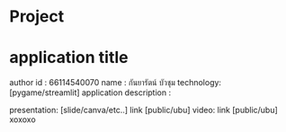 # Project

# application title
author
  id : 66114540070
  name : กันยารัตน์ บัวชุม
technology: [pygame/streamlit]
application description :

  presentation: [slide/canva/etc..] link [public/ubu]
  video: link [public/ubu]
 xoxoxo
